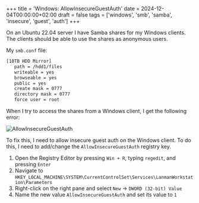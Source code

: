 +++
title = 'Windows: AllowInsecureGuestAuth'
date = 2024-12-04T00:00:00+02:00
draft = false
tags = ['windows', 'smb', 'samba', 'insecure', 'guest', 'auth']
+++

On an Ubuntu 22.04 server I have Samba shares for my Windows clients. The clients should be able to use the shares as anonymous users.

My `smb.conf` file:

```bash
[10TB HDD Mirror]
   path = /hdd1/files
   writeable = yes
   browseable = yes
   public = yes
   create mask = 0777
   directory mask = 0777
   force user = root
```

When I try to access the shares from a Windows client, I get the following error:

![AllowInsecureGuestAuth](/images/allowinsecureguestauth.png)

To fix this, I need to allow insecure guest auth on the Windows client. To do this, I need to add/change the `AllowInsecureGuestAuth` registry key.

1. Open the Registry Editor by pressing `Win + R`, typing `regedit`, and pressing `Enter`
2. Navigate to `HKEY_LOCAL_MACHINE\SYSTEM\CurrentControlSet\Services\LanmanWorkstation\Parameters`
3. Right-click on the right pane and select `New` &#8594; `DWORD (32-bit) Value`
4. Name the new value `AllowInsecureGuestAuth` and set its value to `1`
